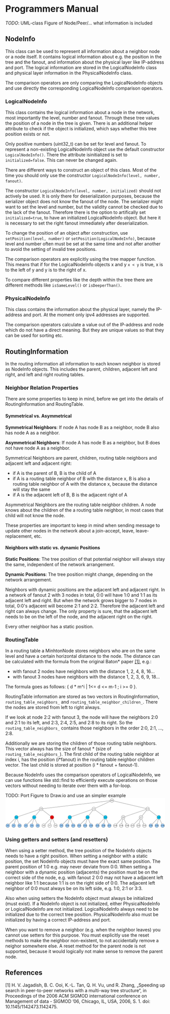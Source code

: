 # Programmers Manual


*TODO*: UML-class Figure of Node/Peer/... what information is included

## NodeInfo

This class can be used to represent all information about a neighbor node or a node itself. It contains logical information about e.g. the position in the tree and the fanout, and information about the physical layer like IP-address and port. The logical information are stored in the LogicalNodeInfo class and physical layer information in the PhysicalNodeInfo class.

The comparison operators are only comparing the LogicalNodeInfo objects and use directly the corresponding LogicalNodeInfo comparison operators.

### LogicalNodeInfo

This class contains the logical information about a node in the network, most importantly the level, number and fanout. Through these tree values the position of a node in the tree is given. There is an additional helper attribute to check if the object is initialized, which says whether this tree position exists or not.

Only positive numbers (uint32_t) can be set for level and fanout. To represent a non-existing LogicalNodeInfo object use the default constructor `LogicalNodeInfo()`. There the attribute isinitialized is set to `initialized=false`. This can never be changed again.

There are different ways to construct an object of this class. Most of the time you should only use the constructor `LogicalNodeInfo(level, number, fanout)`.

The constructor `LogicalNodeInfo(level, number, initialized)` should not actively be used. It is only there for deserialization purposes, because the serializer object does not know the fanout of the node. The serializer might want to set the level and number, but the validity cannot be checked due to the lack of the fanout. Therefore there is the option to artifically  set `initialized=true`, to have an initialized LogicalNodeInfo object. But here it is necessary to set the right fanout immediately after deserialization.

To change the position of an object after construction, use `setPosition(level, number)` or `setPosition(LogicalNodeInfo)`, because level and number often must be set at the same time and not after another to avoid the setting of invalid tree positions.

The comparison operators are explicitly using the tree mapper function. This means that if for the LogicalNodeInfo objects x and y `x < y` is true, x is to the left of y and y is to the right of x.

To compare different properties like the depth within the tree there are different methods like `isSameLevel()` or `isDeeperThan()`.

### PhysicalNodeInfo

This class contains the information about the physical layer, namely the IP-address and port. At the moment only ipv4 addresses are supported.

The comparison operators calculate a value out of the IP-address and node which do not have a direct meaning. But they are unique values so that they can be used for sorting etc.

## RoutingInformation

In the routing information all information to each known neighbor is stored as NodeInfo objects. This includes the parent, children, adjacent left and right, and left and right routing tables.

### Neighbor Relation Properties

There are some properties to keep in mind, before we get into the details of RoutingInformation and RoutingTable.

#### Symmetrical vs. Asymmetrical

**Symmetrical Neighbors**: If node A has node B as a neighbor, node B also has node A as a neighbor.

**Asymmetrical Neighbors**: If node A has node B as a neighbor, but B does not have node A as a neighbor.

Symmetrical Neighbors are parent, children, routing table neighbors and adjacent left and adjacent right:

* if A is the parent of B, B is the child of A
* if A is a routing table neighbor of B with the distance x, B is also a routing table neighbor of A with the distance x, because the distance will stay the same
* if A is the adjacent left of B, B is the adjacent right of A

Asymmetrical Neighbors are the routing table neighbor children. A node knows about the children of the a routing table neighbor, in most cases that child will not know the node.

These properties are important to keep in mind when sending message to update other nodes in the network about a join-accept, leave, leave-replacement, etc.

#### Neighbors with static vs. dynamic **Positions**

**Static Positions**: The tree position of that potential neighbor will always stay the same, independent of the network arrangement.

**Dynamic Positions**: The tree position might change, depending on the network arrangement.

Neighbors with dynamic positions are the adjacent left and adjacent right. In a network of fanout 2 with 3 nodes in total, 0:0 will have 1:0 and 1:1 as its adjacent left and right.
But when the network grows bigger to 7 nodes in total, 0:0's adjacent will become 2:1 and 2:2. Therefore the adjacent left and right can always change. The only property is sure, that the adjacent left needs to be on the left of the node, and the adjacent right on the right.

Every other neighbor has a static position.

### RoutingTable

In a routing table a MinhtonNode stores neighbors who are on the same level and have a certain horizontal distance to the node. The distance can be calculated with the formula from the original Baton* paper [[1]](#references), e.g.:

* with fanout 2 nodes have neighbors with the distance 1, 2, 4, 8, 16...
* with fanout 3 nodes have neighbors with the distance 1, 2, 3, 6, 9, 18...

The formula goes as follows: { d * m^i | 1<= d <= m-1 ; i >= 0 }.

RoutingTable information are stored as two vectors in RoutingInformation, `routing_table_neighbors_` and `routing_table_neighbor_children_`. There the nodes are stored from left to right always.

If we look at node 2:2 with fanout 3, the node will have the neighbors 2:0 and 2:1 to its left, and 2:3, 2:4, 2:5, and 2:8 to its right.
So the `routing_table_neighbors_` contains those neighbors in the order 2:0, 2:1, ..., 2:8.

Additionally we are storing the children of those routing table neighbors. This vector always has the size of fanout \* (size of `routing_table_neighbors_`). The first child of the routing table neighbor at index i, has the position (i\*fanout) in the routing table neighbor children vector. The last child is stored at position (i \* fanout + fanout-1).

Because NodeInfo uses the comparison operators of LogicalNodeInfo, we can use functions like std::find to efficiently execute operations on those vectors without needing to iterate over them with a for-loop.

TODO: Port Figure to Draw.io and use an simpler example 
![Figure 1](../img/example_routing_table.png "Routing Table Example")

### Using getters and setters (and resetters)

When using a setter method, the tree position of the NodeInfo objects needs to have a right position. When setting a neighbor with a static position, the set NodeInfo objects must have the exact same position. The parent position of 1:0 e.g. may never deviate from 0:0. When setting a neighbor with a dynamic position (adjacents) the position must be on the correct side of the node, e.g. with fanout 2 0:0 may not have a adjacent left neighbor like 1:1 because 1:1 is on the right side of 0:0. The adjacent left neighbor of 0:0 must always be on its left side, e.g.  1:0, 2:1 or 3:3.

Also when using setters the NodeInfo object must always be initialized (must exist). If a NodeInfo object is not initialized, either PhysicalNodeInfo or LogicalNodeInfo are not initialized. LogicalNodeInfo always need to be initialized due to the correct tree position. PhysicalNodeInfo also must be initialized by having a correct IP-address and port.

When you want to remove a neighbor (e.g. when the neighbor leaves) you cannot use setters for this purpose. You must explicitly use the reset methods to make the neighbor non-existent, to not accidentally remove a neighor somewhere else. A reset method for the parent node is not supported, because it would logically not make sense to remove the parent node.

## References

[1] H. V. Jagadish, B. C. Ooi, K.-L. Tan, Q. H. Vu, und R. Zhang, „Speeding up search in peer-to-peer networks with a multi-way tree structure“, in Proceedings of the 2006 ACM SIGMOD international conference on Management of data  - SIGMOD ’06, Chicago, IL, USA, 2006, S. 1. doi: 10.1145/1142473.1142475.

